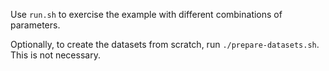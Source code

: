 Use `run.sh` to exercise the example with different combinations of parameters.

Optionally, to create the datasets from scratch, run `./prepare-datasets.sh`.
This is not necessary.
